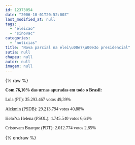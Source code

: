 ```yaml
---
id: 12373054
date: "2006-10-01T20:52:00Z"
last_modified_at: null
tags:
  - "eleicao"
  - "sinovac"
categories:
  - "noticias"
title: "Nova parcial na elei\u00e7\u00e3o presidencial"
sutia: null
chapeu: null
autor: null
imagem: null
---
```

{% raw %}
<p><B></p>
<p><P><FONT face=Verdana>Com 76,10% das urnas apuradas em todo o Brasil:</FONT></P></B></p>
<p><P><FONT face=Verdana>Lula (PT): 35.293.467 votos 49,39%</FONT></P></p>
<p><P><FONT face=Verdana>Alckmin (PSDB): 29.213.794 votos 40,88%</FONT></P></p>
<p><P><FONT face=Verdana>Helo?sa Helena (PSOL): 4.745.540 votos 6,64%</FONT></P></p>
<p><P><FONT face=Verdana>Cristovam Buarque (PDT): 2.012.774 votos 2,85%</FONT> </P> </p>
{% endraw %}